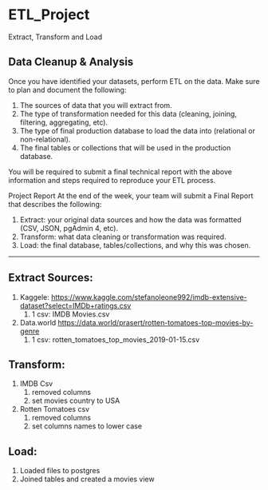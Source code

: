 # ETL_Project
Extract, Transform and Load

## Data Cleanup & Analysis
Once you have identified your datasets, perform ETL on the data. Make sure to plan and document the following:
  1. The sources of data that you will extract from.
  2. The type of transformation needed for this data (cleaning, joining, filtering, aggregating, etc).
  3. The type of final production database to load the data into (relational or non-relational).
  4. The final tables or collections that will be used in the production database.

You will be required to submit a final technical report with the above information and steps required to reproduce your ETL process.

Project Report
At the end of the week, your team will submit a Final Report that describes the following:
  1. Extract: your original data sources and how the data was formatted (CSV, JSON, pgAdmin 4, etc).
  2. Transform: what data cleaning or transformation was required.
  3. Load: the final database, tables/collections, and why this was chosen.

-------------------------------------------
## Extract Sources:
  1. Kaggele: https://www.kaggle.com/stefanoleone992/imdb-extensive-dataset?select=IMDb+ratings.csv
     1. 1 csv: IMDB Movies.csv
  3. Data.world https://data.world/prasert/rotten-tomatoes-top-movies-by-genre
     1. 1 csv: rotten_tomatoes_top_movies_2019-01-15.csv

## Transform:
  1. IMDB Csv
     1. removed columns
     2. set movies country to USA
  2. Rotten Tomatoes csv
     1. removed columns
     2. set columns names to lower case

## Load:
  1. Loaded files to postgres
  2. Joined tables and created a movies view
